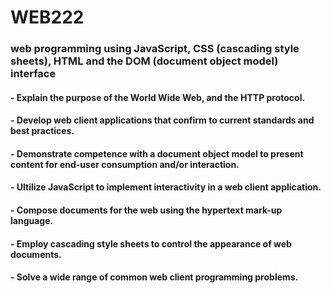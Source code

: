 # WEB222
### web programming using JavaScript, CSS (cascading style sheets), HTML and the DOM (document object model) interface

#### - Explain the purpose of the World Wide Web, and the HTTP protocol.
#### - Develop web client applications that confirm to current standards and best practices.
#### - Demonstrate competence with a document object model to present content for end-user consumption and/or interaction.
#### - Ultilize JavaScript to implement interactivity in a web client application.
#### - Compose documents for the web using the hypertext mark-up language.
#### - Employ cascading style sheets to control the appearance of web documents.       
#### - Solve a wide range of common web client programming problems.
